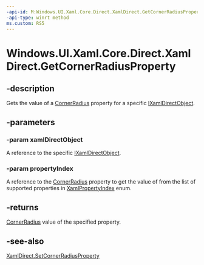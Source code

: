 ```yaml
---
-api-id: M:Windows.UI.Xaml.Core.Direct.XamlDirect.GetCornerRadiusProperty(Windows.UI.Xaml.Core.Direct.IXamlDirectObject,Windows.UI.Xaml.Core.Direct.XamlPropertyIndex)
-api-type: winrt method
ms.custom: RS5
---
```


<!-- Method syntax.
public CornerRadius XamlDirect.GetCornerRadiusProperty(IXamlDirectObject xamlDirectObject, XamlPropertyIndex propertyIndex)
-->

# Windows.UI.Xaml.Core.Direct.XamlDirect.GetCornerRadiusProperty

## -description
Gets the value of a [CornerRadius](../windows.ui.xaml/cornerradius.md) property for a specific [IXamlDirectObject](ixamldirectobject.md).

## -parameters
### -param xamlDirectObject
A reference to the specific [IXamlDirectObject](ixamldirectobject.md).

### -param propertyIndex
A reference to the [CornerRadius](../windows.ui.xaml/cornerradius.md) property to get the value of from the list of supported properties in [XamlPropertyIndex](xamlpropertyindex.md) enum.

## -returns
[CornerRadius](../windows.ui.xaml/cornerradius.md) value of the specified property.

## -see-also
[XamlDirect.SetCornerRadiusProperty](xamldirect_setcornerradiusproperty_1684647593.md)

